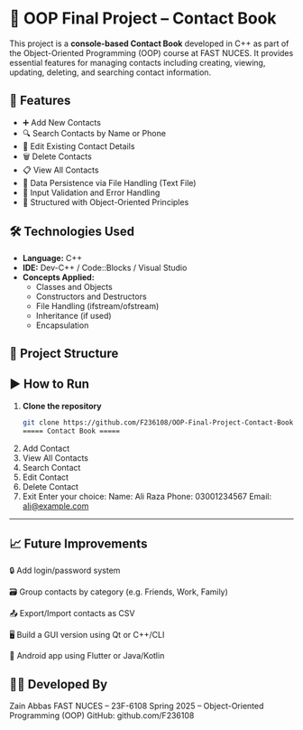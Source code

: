 # 📒 OOP Final Project – Contact Book

This project is a **console-based Contact Book** developed in C++ as part of the Object-Oriented Programming (OOP) course at FAST NUCES. It provides essential features for managing contacts including creating, viewing, updating, deleting, and searching contact information.

## 🚀 Features

- ➕ Add New Contacts  
- 🔍 Search Contacts by Name or Phone  
- 📝 Edit Existing Contact Details  
- 🗑️ Delete Contacts  
- 📋 View All Contacts  
- 💾 Data Persistence via File Handling (Text File)  
- 🧼 Input Validation and Error Handling  
- 📐 Structured with Object-Oriented Principles

## 🛠️ Technologies Used

- **Language:** C++  
- **IDE:** Dev-C++ / Code::Blocks / Visual Studio  
- **Concepts Applied:**  
  - Classes and Objects  
  - Constructors and Destructors  
  - File Handling (ifstream/ofstream)  
  - Inheritance (if used)  
  - Encapsulation  

## 📂 Project Structure


## ▶️ How to Run

1. **Clone the repository**
   ```bash
   git clone https://github.com/F236108/OOP-Final-Project-Contact-Book.git
   ===== Contact Book =====
1. Add Contact
2. View All Contacts
3. Search Contact
4. Edit Contact
5. Delete Contact
6. Exit
Enter your choice:
Name: Ali Raza
Phone: 03001234567
Email: ali@example.com
----------------------------
## 📈 Future Improvements
🔒 Add login/password system

🗃️ Group contacts by category (e.g. Friends, Work, Family)

📤 Export/Import contacts as CSV

🖥️ Build a GUI version using Qt or C++/CLI

📱 Android app using Flutter or Java/Kotlin

## 🙋‍♂️ Developed By
Zain Abbas
FAST NUCES – 23F-6108
Spring 2025 – Object-Oriented Programming (OOP)
GitHub: github.com/F236108
